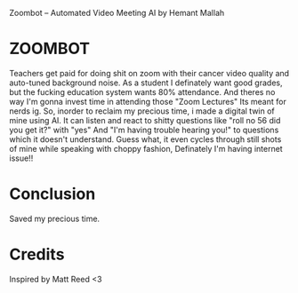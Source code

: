Zoombot – Automated Video Meeting AI by Hemant Mallah

# ZOOMBOT
Teachers get paid for doing shit on zoom with their cancer video quality and auto-tuned background noise.
As a student I definately want good grades, but the fucking education system wants 80% attendance.
And theres no way I'm gonna invest time in attending those "Zoom Lectures" Its meant for nerds ig.
So, inorder to reclaim my precious time, i made a digital twin of mine using AI.
It can listen and react to shitty questions like "roll no 56 did you get it?" with "yes"
And "I'm having trouble hearing you!" to questions which it doesn't understand.
Guess what, it even cycles through still shots of mine while speaking with choppy fashion, Definately I'm having internet issue!!

# Conclusion
Saved my precious time.

# Credits
Inspired by Matt Reed <3

